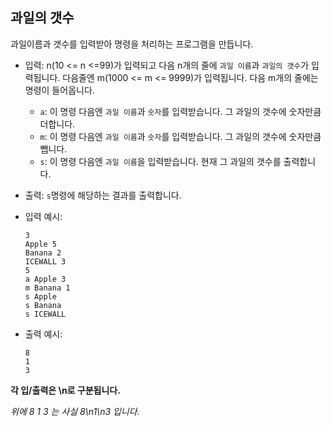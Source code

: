## 과일의 갯수

과일이름과 갯수를 입력받아 명령을 처리하는 프로그램을 만듭니다.

- 입력: n(10 <= n <=99)가 입력되고 다음 n개의 줄에 `과일 이름`과 `과일의 갯수`가 입력됩니다. 다음줄엔 m(1000 <= m <= 9999)가 입력됩니다. 다음 m개의 줄에는 명령이 들어옵니다.

  - `a`: 이 명령 다음엔 `과일 이름`과 `숫자`를 입력받습니다. 그 과일의 갯수에 숫자만큼 더합니다.
  - `m`: 이 명령 다음엔 `과일 이름`과 `숫자`를 입력받습니다. 그 과일의 갯수에 숫자만큼 뺍니다.
  - `s`: 이 명령 다음엔 `과일 이름`을 입력받습니다. 현재 그 과일의 갯수를 출력합니다.

- 출력: `s`명령에 해당하는 결과를 출력합니다.

- 입력 예시: 

  ```
  3
  Apple 5
  Banana 2
  ICEWALL 3
  5
  a Apple 3
  m Banana 1
  s Apple
  s Banana
  s ICEWALL
  ```

- 출력 예시:

  ```
  8
  1
  3
  ```

**각 입/출력은 \n로 구분됩니다.**

*위에 8 1 3 는 사실 8\n1\n3 입니다.*